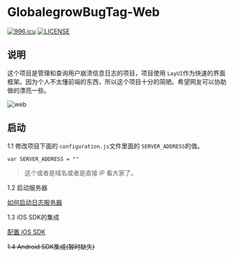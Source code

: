 # GlobalegrowBugTag-Web
[![996.icu](https://img.shields.io/badge/link-996.icu-red.svg)](https://996.icu)     [![LICENSE](https://img.shields.io/badge/license-Anti%20996-blue.svg)](https://github.com/996icu/996.ICU/blob/master/LICENSE)

## 说明

这个项目是管理和查询用户崩溃信息日志的项目，项目使用 `LayUI`作为快速的界面框架。因为个人不太懂前端的东西，所以这个项目十分的简陋。希望网友可以协助做的漂亮一些。

![web](http://ipicimage-1251019290.coscd.myqcloud.com/2019-04-02-073138.gif)

## 启动

1.1 修改项目下面的 `configuration.js`文件里面的 `SERVER_ADDRESS`的值。

```
var SERVER_ADDRESS = ""
```

> 这个或者是域名或者是直接 iP 看大家了。

1.2 启动服务器

[如何启动日志服务器](https://github.com/globalegrowbugtag/GlobalegrowBugTag-Server)

1.3 iOS SDK的集成

[配置 iOS SDK](https://github.com/globalegrowbugtag/GlobalegrowBugTag-iOS-SDK/blob/master/README.md)

~~1.4 Android SDK集成(暂时缺失)~~